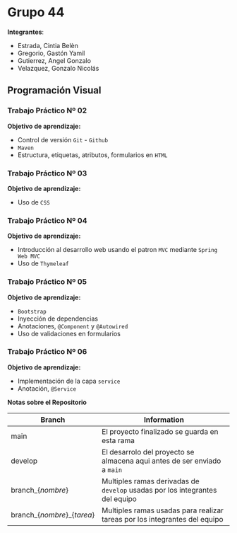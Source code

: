 # Grupo 44

**Integrantes**:

- Estrada, Cintia Belèn
- Gregorio, Gastón Yamil
- Gutierrez, Angel Gonzalo
- Velazquez, Gonzalo Nicolás

## Programación Visual

### Trabajo Práctico Nº 02

**Objetivo de aprendizaje:**

- Control de versión `Git` - `Github`
- `Maven`
- Estructura, etiquetas, atributos, formularios en `HTML`

### Trabajo Práctico Nº 03

**Objetivo de aprendizaje:**

- Uso de `CSS`

### Trabajo Práctico Nº 04

**Objetivo de aprendizaje:**

- Introducción al desarrollo web usando el patron `MVC` mediante `Spring Web MVC`
- Uso de `Thymeleaf`

### Trabajo Práctico Nº 05

**Objetivo de aprendizaje:**
- `Bootstrap`
- Inyección de dependencias
- Anotaciones, `@Component` y `@Autowired`
- Uso de validaciones en formularios

### Trabajo Práctico Nº 06

**Objetivo de aprendizaje:**
- Implementación de la capa `service`
- Anotación, `@Service`

**Notas sobre el Repositorio**

| Branch             | Information                                                                  |
| ------------------ | ---------------------------------------------------------------------------- |
| main               | El proyecto finalizado se guarda en esta rama                                |
| develop            | El desarrolo del proyecto se almacena aqui antes de ser enviado a `main`     |
| branch\_{_nombre_} | Multiples ramas derivadas de `develop` usadas por los integrantes del equipo |
| branch\_{_nombre_}_{_tarea_} | Multiples ramas usadas para realizar tareas por los integrantes del equipo |

